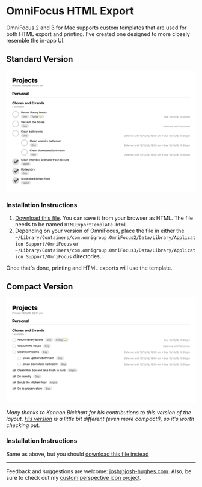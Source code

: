 # OmniFocus HTML Export

OmniFocus 2 and 3 for Mac supports custom templates that are used for both HTML export and printing. I've created one designed to more closely resemble the in-app UI.

## Standard Version

![Screenshot of HTML Output](screenshot.standard.png)

### Installation Instructions

1. [Download this file](https://raw.githubusercontent.com/deaghean/omnifocus-html-export/master/standard/HTMLExportTemplate.html). You can save it from your browser as HTML. The file needs to be named `HTMLExportTemplate.html`.
2. Depending on your version of OmniFocus, place the file in either the `~/Library/Containers/com.omnigroup.OmniFocus2/Data/Library/Application Support/OmniFocus` or `~/Library/Containers/com.omnigroup.OmniFocus3/Data/Library/Application Support/OmniFocus` directories.

Once that's done, printing and HTML exports will use the template.

## Compact Version

![Screenshot of HTML Output](screenshot.compact.png)

_Many thanks to Kennon Bickhart for his contributions to this version of the layout. [His version](https://github.com/kennonb/omnifocus-html-export) is a little bit different (even more compact!), so it's worth checking out._

### Installation Instructions

Same as above, but you should [download this file instead](https://raw.githubusercontent.com/deaghean/omnifocus-html-export/master/compact/HTMLExportTemplate.html)

----

Feedback and suggestions are welcome: [josh@josh-hughes.com](mailto:josh@josh-hughes.com). Also, be sure to check out my [custom perspective icon project](https://omnifocusicons.josh-hughes.com).